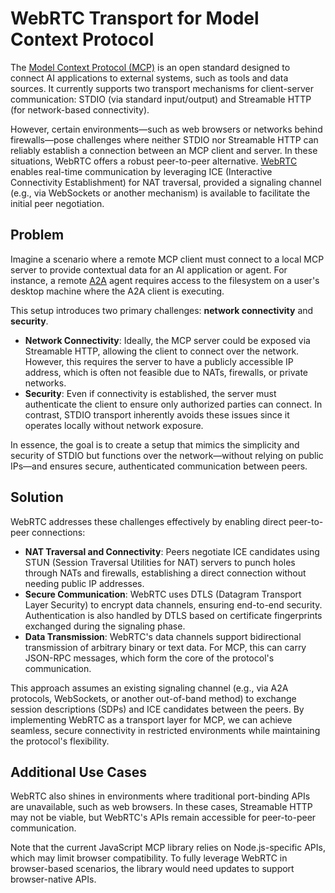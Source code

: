 # WebRTC Transport for Model Context Protocol

The [Model Context Protocol (MCP)](https://modelcontextprotocol.io) is an open standard designed to connect AI applications to external systems, such as tools and data sources. It currently supports two transport mechanisms for client-server communication: STDIO (via standard input/output) and Streamable HTTP (for network-based connectivity).

However, certain environments—such as web browsers or networks behind firewalls—pose challenges where neither STDIO nor Streamable HTTP can reliably establish a connection between an MCP client and server. In these situations, WebRTC offers a robust peer-to-peer alternative. [WebRTC](https://webrtc.org/) enables real-time communication by leveraging ICE (Interactive Connectivity Establishment) for NAT traversal, provided a signaling channel (e.g., via WebSockets or another mechanism) is available to facilitate the initial peer negotiation.

## Problem

Imagine a scenario where a remote MCP client must connect to a local MCP server to provide contextual data for an AI application or agent. For instance, a remote [A2A](https://a2a-protocol.org) agent requires access to the filesystem on a user's desktop machine where the A2A client is executing.

This setup introduces two primary challenges: **network connectivity** and **security**.

- **Network Connectivity**: Ideally, the MCP server could be exposed via Streamable HTTP, allowing the client to connect over the network. However, this requires the server to have a publicly accessible IP address, which is often not feasible due to NATs, firewalls, or private networks.
- **Security**: Even if connectivity is established, the server must authenticate the client to ensure only authorized parties can connect. In contrast, STDIO transport inherently avoids these issues since it operates locally without network exposure.

In essence, the goal is to create a setup that mimics the simplicity and security of STDIO but functions over the network—without relying on public IPs—and ensures secure, authenticated communication between peers.

## Solution

WebRTC addresses these challenges effectively by enabling direct peer-to-peer connections:

- **NAT Traversal and Connectivity**: Peers negotiate ICE candidates using STUN (Session Traversal Utilities for NAT) servers to punch holes through NATs and firewalls, establishing a direct connection without needing public IP addresses.
- **Secure Communication**: WebRTC uses DTLS (Datagram Transport Layer Security) to encrypt data channels, ensuring end-to-end security. Authentication is also handled by DTLS based on certificate fingerprints exchanged during the signaling phase.
- **Data Transmission**: WebRTC's data channels support bidirectional transmission of arbitrary binary or text data. For MCP, this can carry JSON-RPC messages, which form the core of the protocol's communication.

This approach assumes an existing signaling channel (e.g., via A2A protocols, WebSockets, or another out-of-band method) to exchange session descriptions (SDPs) and ICE candidates between the peers.
By implementing WebRTC as a transport layer for MCP, we can achieve seamless, secure connectivity in restricted environments while maintaining the protocol's flexibility.

## Additional Use Cases

WebRTC also shines in environments where traditional port-binding APIs are unavailable, such as web browsers. In these cases, Streamable HTTP may not be viable, but WebRTC's APIs remain accessible for peer-to-peer communication.

Note that the current JavaScript MCP library relies on Node.js-specific APIs, which may limit browser compatibility. To fully leverage WebRTC in browser-based scenarios, the library would need updates to support browser-native APIs.
